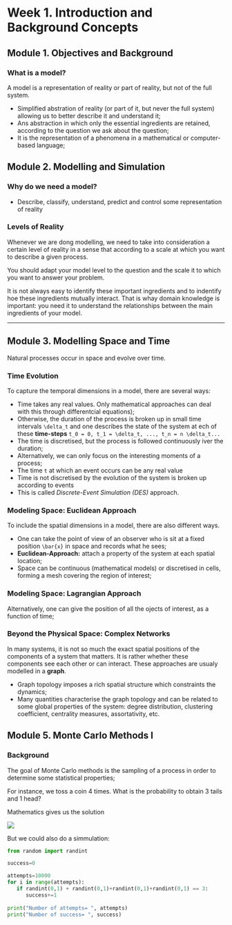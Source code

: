# Week 1. Introduction and Background Concepts

## Module 1. Objectives and Background

### What is a model?

A model is a representation of reality or part of reality, but not of the full system. 

- Simplified abstration of reality (or part of it, but never the full system) allowing us to better describe it and understand it;
- Ans abstraction in which only the essential ingredients are retained, according to the question we ask about the question;
- It is the representation of a phenomena in a mathematical or computer-based language;

## Module 2. Modelling and Simulation

### Why do we need a model?

- Describe, classify, understand, predict and control some representation of reality

### Levels of Reality

Whenever we are dong modelling, we need to take into consideration a certain level of reality in a sense that according to a scale at which you want to describe a given process. 

You should adapt your model level to the question and the scale it to which you want to answer your problem. 

It is not always easy to identify these important ingredients and to indentify hoe these ingredients mutually interact. That is whay domain knowledge is important: you need it to understand the relationships between the main ingredients of your model. 

-------

## Module 3. Modelling Space and Time

Natural processes occur in space and evolve over time.

### Time Evolution

To capture the temporal dimensions in a model, there are several ways:
- Time takes any real values. Only mathematical approaches can deal with this through differentcial equations);
- Otherwise, the duration of the process is broken up in small time intervals ``\delta_t`` and one describes the state of the system at ech of these **time-steps** ``t_0 = 0, t_1 = \delta_t, ..., t_n = n \delta_t...``
- The time is discretised, but the process is followed continuously iver the duration;
- Alternatively, we can only focus on the interesting moments of a process;
- The time ``t`` at which an event occurs can be any real value
- Time is not discretised by the evolution of the system is broken up according to events
- This is called *Discrete-Event Simulation (DES)* approach.


### Modeling Space: Euclidean Approach

To include the spatial dimensions in a model, there are also different ways.

- One can take the point of view of an observer who is sit at a fixed position ``\bar{x}`` in space and records what he sees;
- **Euclidean-Approach:** attach a property of the system at each spatial location;
- Space can be continuous (mathematical models) or discretised in cells, forming a mesh covering the region of interest;

### Modeling Space: Lagrangian Approach

Alternatively, one can give the position of all the ojects of interest, as a function of time;

### Beyond the Physical Space: Complex Networks

In many systems, it is not so much the exact spatial positions of the components of a system that matters. It is rather whether these components see each other or can interact. These approaches are usualy modelled in a **graph**. 

- Graph topology imposes a rich spatial structure which constraints the dynamics;
- Many quantities characterise the graph topology and can be related to some global properties of the system: degree distribution, clustering coefficient, centrality measures, assortativity, etc.

## Module 5. Monte Carlo Methods I

### Background

The goal of Monte Carlo methods is the sampling of a process in order to determine some statistical properties;

For instance, we toss a coin 4 times. What is the probability to obtain 3 tails and 1 head?

Mathematics gives us the solution

<img src="https://render.githubusercontent.com/render/math?math=P(3 head)=\begin{pmatrix}
        4\\
        3
    \end{pmatrix}
    \left(\frac{1}{2}\right)^3\left(1-\frac{1}{2}\right)^1=\frac{1}{4}">

But we could also do a simmulation:
```python
from random import randint

success=0

attempts=10000
for i in range(attempts):
   if randint(0,1) + randint(0,1)+randint(0,1)+randint(0,1) == 3:
      success+=1
   
print("Number of attempts= ", attempts)
print("Number of success= ", success)
```




